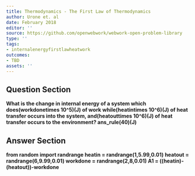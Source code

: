 ```yaml
---
title: Thermodynamics - The First Law of Thermodynamics
author: Urone et. al
date: February 2018
editor: ''
source: https://github.com/openwebwork/webwork-open-problem-library
type: ''
tags:
- internalenergyfirstlawheatwork
outcomes:
- TBD
assets: ''
---
```


## Question Section 

<b>
What is the change in internal energy of a system which does(workdonetimes 10^5)(J)  of work while(heatintimes 10^6)(J) of heat transfer occurs into the system, and(heatouttimes 10^6)(J) of heat transfer occurs to the environment?
ans_rule(40)(J)


## Answer Section

from random import randrange
heatin = randrange(1,5.99,0.01)
heatout = randrange(6,9.99,0.01)
workdone = randrange(2,8,0.01)
A1 = ((heatin)-(heatout))-workdone